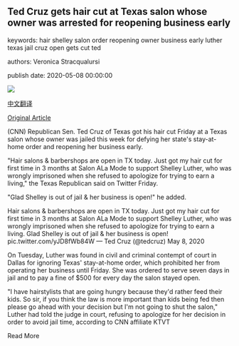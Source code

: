 ## Ted Cruz gets hair cut at Texas salon whose owner was arrested for reopening business early

keywords: hair shelley salon order reopening owner business early luther texas jail cruz open gets cut ted

authors: Veronica Stracqualursi

publish date: 2020-05-08 00:00:00

![](https://cdn.cnn.com/cnnnext/dam/assets/200506123929-01-dallas-salon-owner-reopen-super-tease.jpg)

[中文翻译](Ted%20Cruz%20gets%20hair%20cut%20at%20Texas%20salon%20whose%20owner%20was%20arrested%20for%20reopening%20business%20early_zh.md)

[Original Article](https://edition.cnn.com/2020/05/08/politics/ted-cruz-texas-hair-salon-shelley-luther/index.html)

(CNN) Republican Sen. Ted Cruz of Texas got his hair cut Friday at a Texas salon whose owner was jailed this week for defying her state's stay-at-home order and reopening her business early.

"Hair salons & barbershops are open in TX today. Just got my hair cut for first time in 3 months at Salon ALa Mode to support Shelley Luther, who was wrongly imprisoned when she refused to apologize for trying to earn a living," the Texas Republican said on Twitter Friday.

"Glad Shelley is out of jail & her business is open\!" he added.

Hair salons & barbershops are open in TX today. Just got my hair cut for first time in 3 months at Salon ALa Mode to support Shelley Luther, who was wrongly imprisoned when she refused to apologize for trying to earn a living. Glad Shelley is out of jail & her business is open\! pic.twitter.com/yJD8fWb84W — Ted Cruz (@tedcruz) May 8, 2020

On Tuesday, Luther was found in civil and criminal contempt of court in Dallas for ignoring Texas' stay-at-home order, which prohibited her from operating her business until Friday. She was ordered to serve seven days in jail and to pay a fine of $500 for every day the salon stayed open.

"I have hairstylists that are going hungry because they'd rather feed their kids. So sir, if you think the law is more important than kids being fed then please go ahead with your decision but I'm not going to shut the salon," Luther had told the judge in court, refusing to apologize for her decision in order to avoid jail time, according to CNN affiliate KTVT

Read More